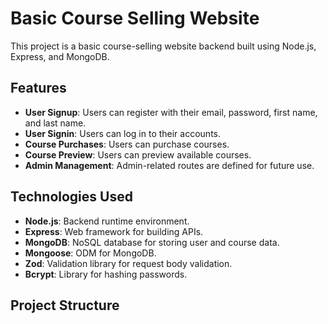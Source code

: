 # Basic Course Selling Website

This project is a basic course-selling website backend built using Node.js, Express, and MongoDB.

## Features
- **User Signup**: Users can register with their email, password, first name, and last name.
- **User Signin**: Users can log in to their accounts.
- **Course Purchases**: Users can purchase courses.
- **Course Preview**: Users can preview available courses.
- **Admin Management**: Admin-related routes are defined for future use.

## Technologies Used
- **Node.js**: Backend runtime environment.
- **Express**: Web framework for building APIs.
- **MongoDB**: NoSQL database for storing user and course data.
- **Mongoose**: ODM for MongoDB.
- **Zod**: Validation library for request body validation.
- **Bcrypt**: Library for hashing passwords.

## Project Structure

